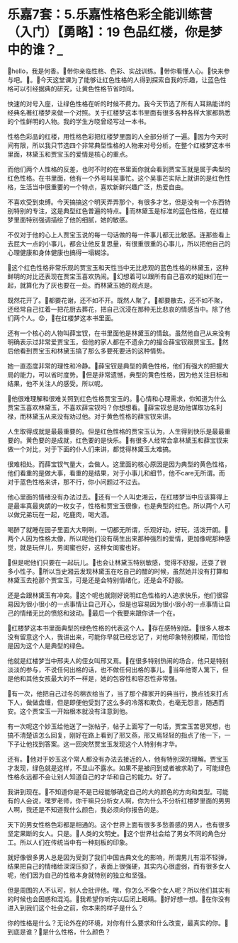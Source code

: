 # 乐嘉7套：5.乐嘉性格色彩全能训练营（入门）【勇略】：19 色品红楼，你是梦中的谁？_

🎼hello，我是何香。🎼带你亲临性格、色彩、实战训练。🎼带你看懂人心。🎼快来参与吧。🎼。🎼今天这堂课为了能够让红色性格的人得到探索自我的乐趣，让蓝色性格可以引经据典的研究，让黄色性格节省时间。

快速的对号入座，让绿色性格在听的时候不费力。我今天节选了所有人耳熟能详的经典名著红楼梦来做一个对照。关于红楼梦这本书里面有很多各种各样大家都熟悉的个性鲜明的人物。我的学生方晓曾经写过一本书。

性格色彩品的红楼，用性格色彩把红楼梦里面的人全部分析了一遍。🎼因为今天时间有限，所以我只节选四个非常典型性格的人物来对号分析。在整个红楼梦这本书里面，林黛玉和贾宝玉的爱情是核心的重点。

而他们两个人性格的反差，也时不时的在书里面你就会看到贾宝玉就是属于典型的红色性格。在书里面，他有一个外号叫吴事忙。这个吴事芒实际上就讲的是红色性格，生活当中很重要的一个特点，喜欢新鲜兴趣广泛，热爱自由。

不喜欢受到束缚。今天搞搞这个明天弄弄那个，有很多才艺，但是没有一个东西特别特别的专注，这是典型红色普遍的特点。🎼而林黛玉是标准的蓝色性格，在红楼梦里面特别强调描绘了他的细腻，她的敏感。

不仅对于他的心上人贾宝玉说的每一句话做的每一件事儿都无比敏感。连那些看上去屁大一点的小事儿，都会让他反复思量，有很重很重的心事儿，所以把他自己的心理健康和身体健康也搞得一塌糊涂。

🎼这个红色性格非常乐观的贾宝玉和天性当中无比悲观的蓝色性格的林黛玉，这种鲜明的对比还表现在贾宝玉喜欢热闹。🎼幻想着可以跟所有自己喜欢的姐妹们在一起，就算化为了灰也要在一处。而林黛玉她的观点是。

既然花开了。🎼都要花谢，还不如不开。既然人聚了。🎼都要散去，还不如不聚，还经常自己扛着一把花厨去葬花，把自己沉浸在那种无比悲哀的情感当中。除了他们两个人。😡，🎼在红楼梦这本书里面。

还有一个核心的人物叫薛宝钗，在书里面他是林黛玉的情敌。虽然他自己从来没有明确表示过非常爱贾宝玉，但他的家人都在不遗余力的撮合薛宝钗跟贾宝玉。🎼然后他看到贾宝玉和林黛玉搞了那么多要死要活的这种情势。

她一直态度非常的理性和冷静。🎼薛宝钗是典型的黄色性格，他们有强大的把握大局的能力，可以省时度势。🎼但是非常遗憾，典型的黄色性格，因为他关注目标和结果，他不关注人的感受。所以呢。

🎼他很难理解和很难关照到红色性格贾宝玉的。🎼心情和心理需求，你知道为什么贾宝玉喜欢林黛玉，不喜欢薛宝钗吗？你想想看。🎼薛宝钗总是劝他谋取功名利禄，而林黛玉从来没有劝过他。对于黄色性格的薛宝钗来讲。

人生取得成就是最最重要的。但是红色性格的贾宝玉认为，人生得到快乐是最最重要的。黄色要的是成就，红色要的是快乐。🎼有很多人经常会拿林黛玉和薛宝钗来做一个对比，对于下面的仆人们来讲，都觉得林黛玉太难搞。

很难相处。而薛宝钗气量大，会做人。这里面的核心原因是因为典型的黄色性格，他们看重的是做大事，看重的是结果，对于小事儿和细节，他不care无所谓。而对于蓝色性格来讲，那不行，你小问题过不过去。

他心里面的情绪没有办法过去。🎼还有一个人叫史湘云，在红楼梦当中应该算得上是最率真最爽朗的一枚女子，性格和贾宝玉很像，也是典型的红色。所以两个人可以做兄弟玩在一起，吃鹿肉，喝大酒。

喝醉了就睡在园子里面大大咧咧，一切都无所谓，乐观好动，好玩，活泼开朗。🎼两个人因为性格太像，所以呢他们没有萌生出来那种强烈的爱情，更加像呢那种感觉，就是玩伴儿，男闺蜜也好，这种女闺蜜也好。

🎼但是呢他们只要在一起玩儿。🎼也会让林黛玉特别敏感，觉得不舒服，还耍了很多小性子。🎼所以当史湘云发现林黛玉在吃自己的醋的时候，虽然她并没有打算和林黛玉去抢那个贾宝玉，可是还是会特别情绪化，还是会不舒服。

还是会跟林黛玉有冲突。🎼这个呢也就刚好说明红色性格的人追求快乐，他们很容易因为很小很小的一点事情让自己开心，但是也容易因为很小很小的一点事情让自己的情绪无比的愤怒和波动。🎼最后一个我要来跟你讲一个在。

🎼红楼梦这本书里面典型的绿色性格的代表这个人。🎼存在感特别低。🎼很多人根本没有留意这个人，我讲出来，可能你早就已经忘记了，对他印象特别模糊，而恰恰是因为这个人是典型的绿色。

他就是红楼梦当中邢夫人的侄女叫邢又焉。🎼在很多特别热闹的场合，他只是特别淡淡的参与，不说任何出格的话，也不做任何出格的事儿。🎼当年他寄人篱下，但是他和其他女孩最大的不一样是，她的包容性和容忍性非常强。

🎼有一次，他把自己过冬的棉衣给当了，当了那个薛家开的典当行，换点钱来打点下人，做做盘缠，但是即便他受到了这么多的冷落和欺负，也毫无怨言，随遇而安。这个贾宝玉一开始根本就没有注意到他。

有一次呢这个妙玉给他送了一张帖子，帖子上面写了一句话，贾宝玉苦思冥想，也搞不清楚该怎么回复，刚好在路上看到了邢又燕，邢又焉轻轻的指点了他一下，一下子让他找到答案。这一回突然贾宝玉发现这个人特别有才华。

还有。🎼他对于妙玉这个常人都没有办法去接近的人，他有特别深的理解。贾宝玉才发现，绿色就是这样，不显山不露水。如果不是被问到或者被求助了，可能绿色性格永远都不会让别人知道自己的才华和自己的能力。好了。

我讲到现在。🎼不知道你是不是已经能够确定自己的大的颜色的方向和类型。可能有的人会说，嘿罗老师，你干嘛只分析女人啊，你为什么不分析红楼梦里面的男男人啊，我还是不知道我什么颜色，我必须向你报告的是。

天下的男女性格色彩都是相通的。这个世界上面有很多多愁善感的男人，也有很多坚定果断的女人。只是。🎼人类的文明史。🎼这个世界社会给了男女不同的角色分工。所以人们在传统当中有一种刻板的印象。

就好像很多男人总是因为受到了我们中国古典文化的影响，所谓男儿有泪不轻弹，结果把自己的情绪给深深压抑了，表面上很强硬，其实内心很虚弱，而有很多女人呢，他们因为自己的性格本身就特别的独立和坚强。

但是周围的人不认可，别人会批评他。嘿，你怎么不像个女人呢？所以他们其实有的时候也会困惑和混沌。🎼我希望你听完以后闭上眼睛。🎼好好想一想。🎼在你没有进入到我们这个社会之前，你本来的样子是什么？

你的性格是什么？无论外在的环境，对你有什么要求和什么改变，最真实的你。🎼到底是谁？🎼是什么性格，什么颜色？

